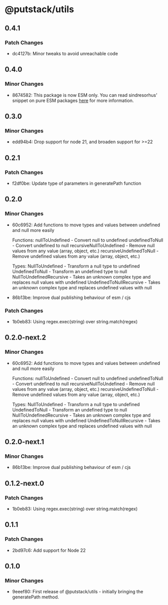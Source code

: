 # @putstack/utils

## 0.4.1

### Patch Changes

- dc4127b: Minor tweaks to avoid unreachable code

## 0.4.0

### Minor Changes

- 8674582: This package is now ESM only. You can read sindresorhus' snippet on pure ESM packages [here](https://gist.github.com/sindresorhus/a39789f98801d908bbc7ff3ecc99d99c) for more information.

## 0.3.0

### Minor Changes

- edd94b4: Drop support for node 21, and broaden support for >=22

## 0.2.1

### Patch Changes

- f2df0be: Update type of parameters in generatePath function

## 0.2.0

### Minor Changes

- 60c6952: Add functions to move types and values between undefined and null more easily

  Functions:
  nullToUndefined - Convert null to undefined
  undefinedToNull - Convert undefined to null
  recursiveNullToUndefined - Remove null values from any value (array, object, etc.)
  recursiveUndefinedToNull - Remove undefined values from any value (array, object, etc.)

  Types:
  NullToUndefined - Transform a null type to undefined
  UndefinedToNull - Transform an undefined type to null
  NullToUndefinedRecursive - Takes an unknown complex type and replaces null values with undefined
  UndefinedToNullRecursive - Takes an unknown complex type and replaces undefined values with null

- 86b13be: Improve dual publishing behaviour of esm / cjs

### Patch Changes

- 1b0eb83: Using regex.exec(string) over string.match(regex)

## 0.2.0-next.2

### Minor Changes

- 60c6952: Add functions to move types and values between undefined and null more easily

  Functions:
  nullToUndefined - Convert null to undefined
  undefinedToNull - Convert undefined to null
  recursiveNullToUndefined - Remove null values from any value (array, object, etc.)
  recursiveUndefinedToNull - Remove undefined values from any value (array, object, etc.)

  Types:
  NullToUndefined - Transform a null type to undefined
  UndefinedToNull - Transform an undefined type to null
  NullToUndefinedRecursive - Takes an unknown complex type and replaces null values with undefined
  UndefinedToNullRecursive - Takes an unknown complex type and replaces undefined values with null

## 0.2.0-next.1

### Minor Changes

- 86b13be: Improve dual publishing behaviour of esm / cjs

## 0.1.2-next.0

### Patch Changes

- 1b0eb83: Using regex.exec(string) over string.match(regex)

## 0.1.1

### Patch Changes

- 2bd97c6: Add support for Node 22

## 0.1.0

### Minor Changes

- 9eeef80: First release of @putstack/utils - initially bringing the generatePath method.

